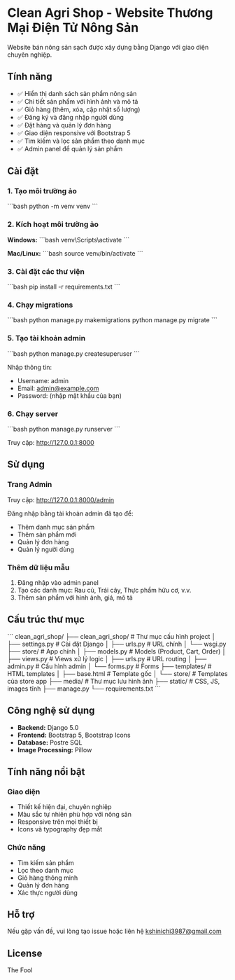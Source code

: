 # Clean Agri Shop - Website Thương Mại Điện Tử Nông Sản

Website bán nông sản sạch được xây dựng bằng Django với giao diện chuyên nghiệp.

## Tính năng

- ✅ Hiển thị danh sách sản phẩm nông sản
- ✅ Chi tiết sản phẩm với hình ảnh và mô tả
- ✅ Giỏ hàng (thêm, xóa, cập nhật số lượng)
- ✅ Đăng ký và đăng nhập người dùng
- ✅ Đặt hàng và quản lý đơn hàng
- ✅ Giao diện responsive với Bootstrap 5
- ✅ Tìm kiếm và lọc sản phẩm theo danh mục
- ✅ Admin panel để quản lý sản phẩm

## Cài đặt

### 1. Tạo môi trường ảo

\`\`\`bash
python -m venv venv
\`\`\`

### 2. Kích hoạt môi trường ảo

**Windows:**
\`\`\`bash
venv\Scripts\activate
\`\`\`

**Mac/Linux:**
\`\`\`bash
source venv/bin/activate
\`\`\`

### 3. Cài đặt các thư viện

\`\`\`bash
pip install -r requirements.txt
\`\`\`

### 4. Chạy migrations

\`\`\`bash
python manage.py makemigrations
python manage.py migrate
\`\`\`

### 5. Tạo tài khoản admin

\`\`\`bash
python manage.py createsuperuser
\`\`\`

Nhập thông tin:
- Username: admin
- Email: admin@example.com
- Password: (nhập mật khẩu của bạn)

### 6. Chạy server

\`\`\`bash
python manage.py runserver
\`\`\`

Truy cập: http://127.0.0.1:8000

## Sử dụng

### Trang Admin

Truy cập: http://127.0.0.1:8000/admin

Đăng nhập bằng tài khoản admin đã tạo để:
- Thêm danh mục sản phẩm
- Thêm sản phẩm mới
- Quản lý đơn hàng
- Quản lý người dùng

### Thêm dữ liệu mẫu

1. Đăng nhập vào admin panel
2. Tạo các danh mục: Rau củ, Trái cây, Thực phẩm hữu cơ, v.v.
3. Thêm sản phẩm với hình ảnh, giá, mô tả

## Cấu trúc thư mục

\`\`\`
clean_agri_shop/
├── clean_agri_shop/          # Thư mục cấu hình project
│   ├── settings.py           # Cài đặt Django
│   ├── urls.py               # URL chính
│   └── wsgi.py
├── store/                    # App chính
│   ├── models.py             # Models (Product, Cart, Order)
│   ├── views.py              # Views xử lý logic
│   ├── urls.py               # URL routing
│   ├── admin.py              # Cấu hình admin
│   └── forms.py              # Forms
├── templates/                # HTML templates
│   ├── base.html             # Template gốc
│   └── store/                # Templates của store app
├── media/                    # Thư mục lưu hình ảnh
├── static/                   # CSS, JS, images tĩnh
├── manage.py
└── requirements.txt
\`\`\`

## Công nghệ sử dụng

- **Backend:** Django 5.0
- **Frontend:** Bootstrap 5, Bootstrap Icons
- **Database:** Postre SQL
- **Image Processing:** Pillow

## Tính năng nổi bật

### Giao diện
- Thiết kế hiện đại, chuyên nghiệp
- Màu sắc tự nhiên phù hợp với nông sản
- Responsive trên mọi thiết bị
- Icons và typography đẹp mắt

### Chức năng
- Tìm kiếm sản phẩm
- Lọc theo danh mục
- Giỏ hàng thông minh
- Quản lý đơn hàng
- Xác thực người dùng

## Hỗ trợ

Nếu gặp vấn đề, vui lòng tạo issue hoặc liên hệ kshinichi3987@gmail.com

## License

The Fool
